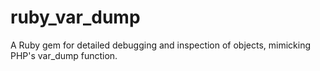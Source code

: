 # ruby_var_dump
A Ruby gem for detailed debugging and inspection of objects, mimicking PHP's var_dump function.
